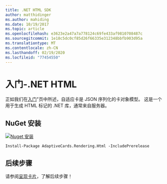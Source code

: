 ```yaml
---
title: .NET HTML SDK
author: matthidinger
ms.author: mahiding
ms.date: 10/19/2017
ms.topic: article
ms.openlocfilehash: e3623e2a47a7a778124c69fe433af9810708487c
ms.sourcegitcommit: 1e18c5dc0cf85d26f66335e312348bbfb903d95a
ms.translationtype: MT
ms.contentlocale: zh-CN
ms.lasthandoff: 02/19/2020
ms.locfileid: "77454550"
---
```

# <a name="getting-started---net-html"></a>入门-.NET HTML

正如我们在[入门](../../../authoring-cards/getting-started.md)"页中所述，自适应卡是 JSON 序列化的卡对象模型。 这是一个用于生成 HTML 标记的 .NET 库，通常来自服务器。

## <a name="nuget-install"></a>NuGet 安装

[![Nuget 安装](https://img.shields.io/nuget/vpre/AdaptiveCards.Rendering.Html.svg)](https://www.nuget.org/packages/AdaptiveCards.Rendering.Html)

```console
Install-Package AdaptiveCards.Rendering.Html -IncludePrerelease
```

## <a name="next-steps"></a>后续步骤

请参阅[呈现卡片](render-a-card.md)，了解后续步骤！